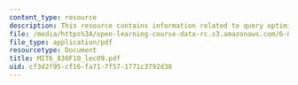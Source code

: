 ```yaml
---
content_type: resource
description: This resource contains information related to query optimization.
file: /media/https%3A/open-learning-course-data-rc.s3.amazonaws.com/6-830-database-systems-fall-2010/cf3d2f95cf16fa717f571771c3792d38_MIT6_830F10_lec09.pdf
file_type: application/pdf
resourcetype: Document
title: MIT6_830F10_lec09.pdf
uid: cf3d2f95-cf16-fa71-7f57-1771c3792d38
---
```

